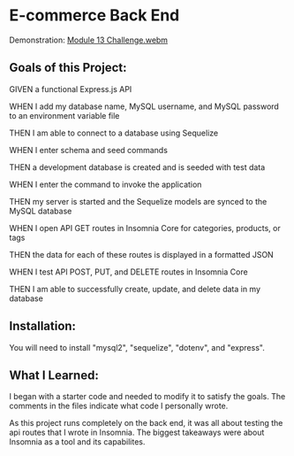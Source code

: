 # E-commerce Back End 
Demonstration:
[Module 13 Challenge.webm](https://user-images.githubusercontent.com/109236891/199082190-1f957815-d8fa-4fc9-804c-b1ade5351996.webm)

## Goals of this Project:
GIVEN a functional Express.js API

WHEN I add my database name, MySQL username, and MySQL password to an environment variable file

THEN I am able to connect to a database using Sequelize

WHEN I enter schema and seed commands

THEN a development database is created and is seeded with test data

WHEN I enter the command to invoke the application

THEN my server is started and the Sequelize models are synced to the MySQL database

WHEN I open API GET routes in Insomnia Core for categories, products, or tags

THEN the data for each of these routes is displayed in a formatted JSON

WHEN I test API POST, PUT, and DELETE routes in Insomnia Core

THEN I am able to successfully create, update, and delete data in my database

## Installation:
You will need to install "mysql2", "sequelize", "dotenv", and "express".

## What I Learned:
I began with a starter code and needed to modify it to satisfy the goals. The comments in the files indicate what code I personally wrote. 

As this project runs completely on the back end, it was all about testing the api routes that I wrote in Insomnia. The biggest takeaways were about Insomnia as a tool and its capabilites. 
